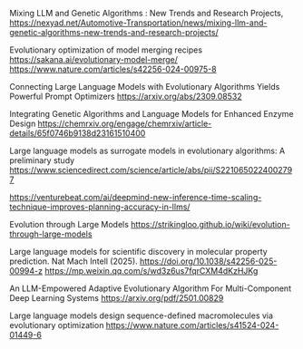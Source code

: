 Mixing LLM and Genetic Algorithms : New Trends and Research Projects, https://nexyad.net/Automotive-Transportation/news/mixing-llm-and-genetic-algorithms-new-trends-and-research-projects/

Evolutionary optimization of model merging recipes  https://sakana.ai/evolutionary-model-merge/    https://www.nature.com/articles/s42256-024-00975-8   

Connecting Large Language Models with Evolutionary Algorithms Yields Powerful Prompt Optimizers  https://arxiv.org/abs/2309.08532

Integrating Genetic Algorithms and Language Models for Enhanced Enzyme Design  https://chemrxiv.org/engage/chemrxiv/article-details/65f0746b9138d23161510400   

Large language models as surrogate models in evolutionary algorithms: A preliminary study   https://www.sciencedirect.com/science/article/abs/pii/S2210650224002797

https://venturebeat.com/ai/deepmind-new-inference-time-scaling-technique-improves-planning-accuracy-in-llms/

Evolution through Large Models
  https://strikingloo.github.io/wiki/evolution-through-large-models

Large language models for scientific discovery in molecular property prediction. Nat Mach Intell (2025). https://doi.org/10.1038/s42256-025-00994-z  https://mp.weixin.qq.com/s/wd3z6us7fqrCXM4dKzHJKg
  

An LLM-Empowered Adaptive Evolutionary Algorithm For Multi-Component
Deep Learning Systems  https://arxiv.org/pdf/2501.00829  

Large language models design sequence-defined macromolecules via evolutionary optimization   https://www.nature.com/articles/s41524-024-01449-6

